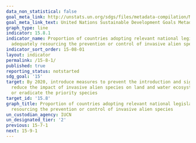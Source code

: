 ```yaml
---
data_non_statistical: false
goal_meta_link: http://unstats.un.org/sdgs/files/metadata-compilation/Metadata-Goal-15.pdf
goal_meta_link_text: United Nations Sustainable Development Goals Metadata (pdf 456kB)
graph_type: line
indicator: 15.8.1
indicator_name: Proportion of countries adopting relevant national legislation and
  adequately resourcing the prevention or control of invasive alien species
indicator_sort_order: 15-08-01
layout: indicator
permalink: /15-8-1/
published: true
reporting_status: notstarted
sdg_goal: '15'
target: By 2020, introduce measures to prevent the introduction and significantly
  reduce the impact of invasive alien species on land and water ecosystems and control
  or eradicate the priority species
target_id: '15.8'
graph_title: Proportion of countries adopting relevant national legislation and adequately
  resourcing the prevention or control of invasive alien species
un_custodian_agency: IUCN
un_designated_tier: '2'
previous: 15-7-1
next: 15-9-1
---
```

